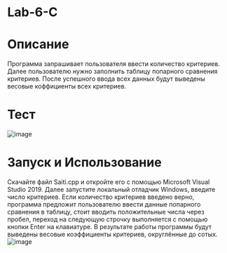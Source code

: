 # Lab-6-C
# Описание
Программа запрашивает пользователя ввести количество критериев. Далее пользователю нужно заполнить таблицу попарного сравнения критериев. После успешного ввода всех данных будут выведены весовые коффициенты всех критериев.
# Тест
![image](https://user-images.githubusercontent.com/40490397/147493646-3b0430f3-da62-49e9-aa62-abd816573466.png)

# Запуск и Использование
Скачайте файл Saiti.cpp и откройте его с помощью Microsoft Visual Studio 2019. Далее запустите локальный отладчик Windows, введите число критериев. Если количество критериев введено верно, программа предложит пользователю ввести данные попарного сравнения в таблицу, стоит вводить положительные числа через пробел, переход на следующую строчку выполняется с помощью кнопки Enter на клавиатуре. В результате работы программы будут выведены весовые коэффициенты критериев, округлённые до сотых.
![image](https://user-images.githubusercontent.com/40490397/147493566-e9d39940-13ff-4650-8e73-82ec32e06deb.png)
